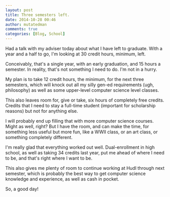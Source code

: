 ```yaml
---
layout: post
title: Three semesters left.
date: 2014-10-28 00:46
author: mutatedman
comments: true
categories: [Blog, School]
---
```

Had a talk with my adviser today about what I have left to graduate. With a year and a half to go, I'm looking at 30 credit hours, minimum, left.

Conceivably, that's a single year, with an early graduation, and 15 hours a semester. In reality, that's not something I need to do. I'm not in a hurry.

My plan is to take 12 credit hours, the minimum, for the next three semesters, which will knock out all my silly gen-ed requirements (ugh, philosophy) as well as some upper-level computer science level classes.

This also leaves room for, give or take, six hours of completely free credits. Credits that I need to stay a full-time student (important for scholarship reasons) but not for anything else.

I will probably end up filling that with more computer science courses. Might as well, right? But I have the room, and can make the time, for something less useful but more fun, like a WWII class, or an art class, or something completely different.

I'm really glad that everything worked out well. Dual-enrollment in high school, as well as taking 34 credits last year, put me ahead of where I need to be, and that's right where I want to be.

This also gives me plenty of room to continue working at Hudl through next semester, which is probably the best way to get computer science knowledge and experience, as well as cash in pocket.

So, a good day!
